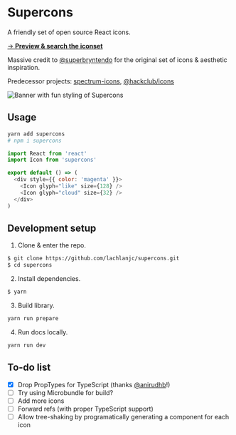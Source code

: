 # Supercons

A friendly set of open source React icons.

[→ **Preview & search the iconset**](https://supercons.vercel.app)

Massive credit to [@superbryntendo](https://github.com/superbryntendo) for the original set of icons & aesthetic inspiration.

Predecessor projects: [spectrum-icons](https://github.com/lachlanjc/spectrum-icons), [@hackclub/icons](https://github.com/hackclub/icons)

![Banner with fun styling of Supercons](https://cloud-l7ijxkyvg.vercel.app/2021-02-02_21010z8cwfunpdn3jp59d7np4z6q5kdj.png)

## Usage

```sh
yarn add supercons
# npm i supercons
```

```js
import React from 'react'
import Icon from 'supercons'

export default () => (
  <div style={{ color: 'magenta' }}>
    <Icon glyph="like" size={128} />
    <Icon glyph="cloud" size={32} />
  </div>
)
```

## Development setup

1. Clone & enter the repo.

```sh
$ git clone https://github.com/lachlanjc/supercons.git
$ cd supercons
```

2. Install dependencies.

```sh
$ yarn
```

3. Build library.

```sh
yarn run prepare
```

4. Run docs locally.

```sh
yarn run dev
```

## To-do list

- [x] Drop PropTypes for TypeScript (thanks [@anirudhb](https://github.com/anirudhb)!)
- [ ] Try using Microbundle for build?
- [ ] Add more icons
- [ ] Forward refs (with proper TypeScript support)
- [ ] Allow tree-shaking by programatically generating a component for each icon
